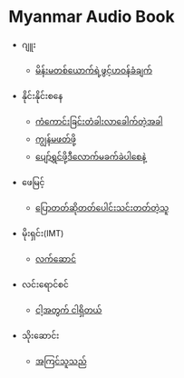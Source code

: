 # Myanmar Audio Book

- ဂျူး
    - [မိန်းမတစ်ယောက်ရဲ့ဖွင့်ဟဝန်ခံချက်](https://github.com/natsoe420/myanmar-audio-book/tree/main/%E1%80%82%E1%80%BB%E1%80%B0%E1%80%B8/%E1%80%99%E1%80%AD%E1%80%94%E1%80%BA%E1%80%B8%E1%80%99%E1%80%90%E1%80%85%E1%80%BA%E1%80%9A%E1%80%B1%E1%80%AC%E1%80%80%E1%80%BA%E1%80%9B%E1%80%B2%E1%80%B7%E1%80%96%E1%80%BD%E1%80%84%E1%80%BA%E1%80%B7%E1%80%9F%E1%80%9D%E1%80%94%E1%80%BA%E1%80%81%E1%80%B6%E1%80%81%E1%80%BB%E1%80%80%E1%80%BA)

- နိုင်းနိုင်းစနေ
    - [ကံကောင်းခြင်းတံခါးလာခေါက်တဲ့အခါ](https://github.com/natsoe420/myanmar-audio-book/tree/main/%E1%80%94%E1%80%AD%E1%80%AF%E1%80%84%E1%80%BA%E1%80%B8%E1%80%94%E1%80%AD%E1%80%AF%E1%80%84%E1%80%BA%E1%80%B8%E1%80%85%E1%80%94%E1%80%B1/%E1%80%80%E1%80%B6%E1%80%80%E1%80%B1%E1%80%AC%E1%80%84%E1%80%BA%E1%80%B8%E1%80%81%E1%80%BC%E1%80%84%E1%80%BA%E1%80%B8%E1%80%90%E1%80%B6%E1%80%81%E1%80%AB%E1%80%B8%E1%80%9C%E1%80%AC%E1%80%81%E1%80%B1%E1%80%AB%E1%80%80%E1%80%BA%E1%80%90%E1%80%B2%E1%80%B7%E1%80%A1%E1%80%81%E1%80%AB)
    - [ကျွန်မဖတ်ဖို့](https://github.com/natsoe420/myanmar-audio-book/tree/main/%E1%80%94%E1%80%AD%E1%80%AF%E1%80%84%E1%80%BA%E1%80%B8%E1%80%94%E1%80%AD%E1%80%AF%E1%80%84%E1%80%BA%E1%80%B8%E1%80%85%E1%80%94%E1%80%B1/%E1%80%80%E1%80%BB%E1%80%BD%E1%80%94%E1%80%BA%E1%80%99%E1%80%96%E1%80%90%E1%80%BA%E1%80%96%E1%80%AD%E1%80%AF%E1%80%B7)
    - [ပျော်ရွှင်ဖို့ဒီလောက်မခက်ခဲပါစေနဲ့](https://github.com/natsoe420/myanmar-audio-book/tree/main/%E1%80%94%E1%80%AD%E1%80%AF%E1%80%84%E1%80%BA%E1%80%B8%E1%80%94%E1%80%AD%E1%80%AF%E1%80%84%E1%80%BA%E1%80%B8%E1%80%85%E1%80%94%E1%80%B1/%E1%80%95%E1%80%BB%E1%80%B1%E1%80%AC%E1%80%BA%E1%80%9B%E1%80%BD%E1%80%BE%E1%80%84%E1%80%BA%E1%80%96%E1%80%AD%E1%80%AF%E1%80%B7%E1%80%92%E1%80%AE%E1%80%9C%E1%80%B1%E1%80%AC%E1%80%80%E1%80%BA%E1%80%99%E1%80%81%E1%80%80%E1%80%BA%E1%80%81%E1%80%B2%E1%80%95%E1%80%AB%E1%80%85%E1%80%B1%E1%80%94%E1%80%B2%E1%80%B7)

- ဖေမြင့်
    - [ပြောတတ်ဆိုတတ်ပေါင်းသင်းတတ်တဲ့သူ](https://github.com/natsoe420/myanmar-audio-book/tree/main/%E1%80%96%E1%80%B1%E1%80%99%E1%80%BC%E1%80%84%E1%80%BA%E1%80%B7/%E1%80%95%E1%80%BC%E1%80%B1%E1%80%AC%E1%80%90%E1%80%90%E1%80%BA%E1%80%86%E1%80%AD%E1%80%AF%E1%80%90%E1%80%90%E1%80%BA%E1%80%95%E1%80%B1%E1%80%AB%E1%80%84%E1%80%BA%E1%80%B8%E1%80%9E%E1%80%84%E1%80%BA%E1%80%B8%E1%80%90%E1%80%90%E1%80%BA%E1%80%90%E1%80%B2%E1%80%B7%E1%80%9E%E1%80%B0)

- မိုးရှင်း(IMT)
    - [လက်ဆောင်](https://github.com/natsoe420/myanmar-audio-book/tree/main/%E1%80%99%E1%80%AD%E1%80%AF%E1%80%B8%E1%80%9B%E1%80%BE%E1%80%84%E1%80%BA%E1%80%B8(IMT)/%E1%80%9C%E1%80%80%E1%80%BA%E1%80%86%E1%80%B1%E1%80%AC%E1%80%84%E1%80%BA)

- လင်းရောင်စင်
    - [ငါ့အတွက် ငါရှိတယ်](https://github.com/natsoe420/myanmar-audio-book/tree/main/%E1%80%9C%E1%80%84%E1%80%BA%E1%80%B8%E1%80%9B%E1%80%B1%E1%80%AC%E1%80%84%E1%80%BA%E1%80%85%E1%80%84%E1%80%BA/%E1%80%84%E1%80%AB%E1%80%B7%E1%80%A1%E1%80%90%E1%80%BD%E1%80%80%E1%80%BA%20%E1%80%84%E1%80%AB%E1%80%9B%E1%80%BE%E1%80%AD%E1%80%90%E1%80%9A%E1%80%BA)

- သိုးဆောင်း
    - [အကြင်သူသည်](https://github.com/natsoe420/myanmar-audio-book/tree/main/%E1%80%9E%E1%80%AD%E1%80%AF%E1%80%B8%E1%80%86%E1%80%B1%E1%80%AC%E1%80%84%E1%80%BA%E1%80%B8/%E1%80%A1%E1%80%80%E1%80%BC%E1%80%84%E1%80%BA%E1%80%9E%E1%80%B0%E1%80%9E%E1%80%8A%E1%80%BA)
